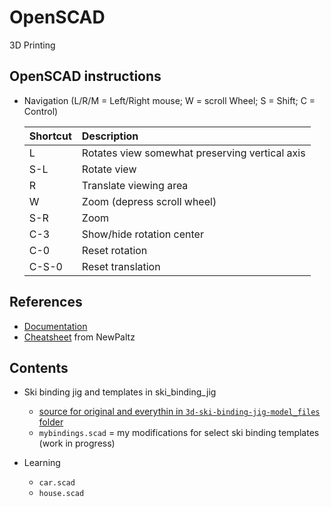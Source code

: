 # OpenSCAD
3D Printing

## OpenSCAD instructions
- Navigation (L/R/M = Left/Right mouse; W = scroll Wheel; S = Shift; C = Control)

  | Shortcut | Description |
  | :------- | :--------------------------------------------- |
  | L        | Rotates view somewhat preserving vertical axis |
  | S-L      | Rotate view |
  | R        | Translate viewing area |
  | W        | Zoom (depress scroll wheel) |
  | S-R      | Zoom |
  | C-3      | Show/hide rotation center |
  | C-0      | Reset rotation |
  | C-S-0    | Reset translation |


## References
- [Documentation](https://openscad.org/documentation.html)
- [Cheatsheet](https://www.newpaltz.edu/media/school-of--education/slideshow/cie/OpenSCAD%20CheatSheet.pdf) from NewPaltz


## Contents

- Ski binding jig and templates in ski_binding_jig
  - [source for original and everythin in `3d-ski-binding-jig-model_files` folder](https://www.printables.com/model/300217-3d-ski-binding-jig)
  - `mybindings.scad` = my modifications for select ski binding templates (work in progress)
  
- Learning
  - `car.scad`
  - `house.scad`
